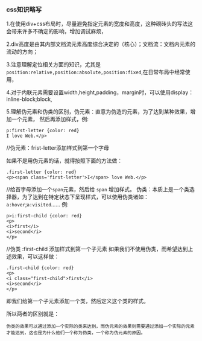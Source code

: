 ### css知识略写
1.在使用div+css布局时，尽量避免指定元素的宽度和高度，这种砌砖头的写法这会带来许多不确定的影响，增加调试麻烦，

2.div高度是由其内部文档流元素高度综合决定的（核心）；文档流：文档内元素的流动的方向；

3.注意理解定位相关方面的知识，尤其是`position:relative,position:absolute,position:fixed`,在日常布局中经常使用，

4.对于内联元素需要设置width,height,padding，margin时，可以使用display：inline-block;block,

5.理解伪元素和伪类的区别，伪元素：直意为伪造的元素，为了达到某种效果，增加一个元素， 然后再添加样式，例:

    p:first-letter {color: red}
    I love Web.</p>
//伪元素：frist-letter添加样式到第一个字母

如果不是用伪元素的话，就得按照下面的方法做：

    .first-letter {color: red}
    <p><span class='first-letter'>I</span> love Web.</p>
//给首字母添加一个`span`元素，然后给 `span` 增加样式。
伪类：本质上是一个类选择器，为了达到在特定状态下呈现样式，可以使用伪类诸如：`a:hover`;`a:visited`……
例:

    p>i:first-child {color: red}
    <p>
    <i>first</i>
    <i>second</i>
    </p>
//伪类 :first-child 添加样式到第一个子元素
如果我们不使用伪类，而希望达到上述效果，可以这样做：

    .first-child {color: red}
    <p>
    <i class="first-child">first</i>
    <i>second</i>
    </p>
即我们给第一个子元素添加一个类，然后定义这个类的样式。

所以两者的区别就是：

    伪类的效果可以通过添加一个实际的类来达到，而伪元素的效果则需要通过添加一个实际的元素才能达到，这也是为什么他们一个称为伪类，一个称为伪元素的原因。